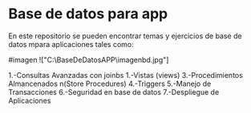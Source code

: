 # Base de datos para app
En este repositorio se pueden encontrar temas y ejercicios de base de datos mpara aplicaciones tales como:

#imagen
!["C:\BaseDeDatosAPP\imagenbd.jpg"]

1.-Consultas Avanzadas con joinbs
1.-Vistas (views)
3.-Procedimientos Almancenados n(Store Procedures)
4.-Triggers
5.-Manejo de Transacciones
6.-Seguridad en base de datos
7.-Despliegue de Aplicaciones
